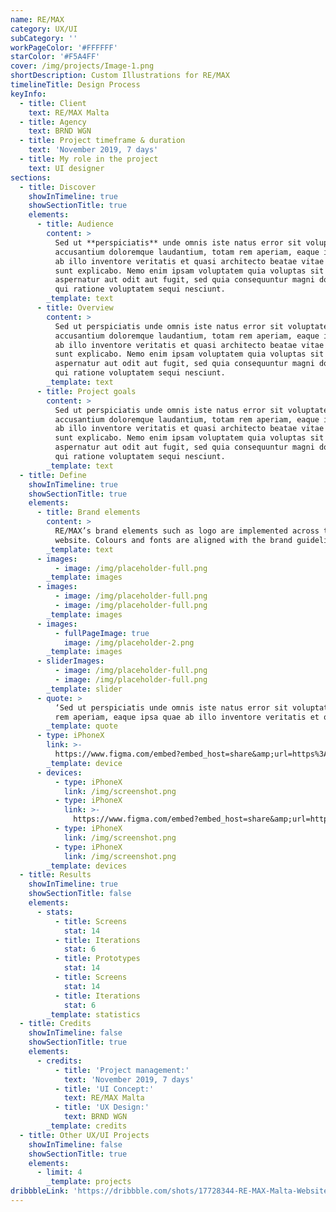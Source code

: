 ```yaml
---
name: RE/MAX
category: UX/UI
subCategory: ''
workPageColor: '#FFFFFF'
starColor: '#F5A4FF'
cover: /img/projects/Image-1.png
shortDescription: Custom Illustrations for RE/MAX
timelineTitle: Design Process
keyInfo:
  - title: Client
    text: RE/MAX Malta
  - title: Agency
    text: BRND WGN
  - title: Project timeframe & duration
    text: 'November 2019, 7 days'
  - title: My role in the project
    text: UI designer
sections:
  - title: Discover
    showInTimeline: true
    showSectionTitle: true
    elements:
      - title: Audience
        content: >
          Sed ut **perspiciatis** unde omnis iste natus error sit voluptatem
          accusantium doloremque laudantium, totam rem aperiam, eaque ipsa quae
          ab illo inventore veritatis et quasi architecto beatae vitae dicta
          sunt explicabo. Nemo enim ipsam voluptatem quia voluptas sit
          aspernatur aut odit aut fugit, sed quia consequuntur magni dolores eos
          qui ratione voluptatem sequi nesciunt.
        _template: text
      - title: Overview
        content: >
          Sed ut perspiciatis unde omnis iste natus error sit voluptatem
          accusantium doloremque laudantium, totam rem aperiam, eaque ipsa quae
          ab illo inventore veritatis et quasi architecto beatae vitae dicta
          sunt explicabo. Nemo enim ipsam voluptatem quia voluptas sit
          aspernatur aut odit aut fugit, sed quia consequuntur magni dolores eos
          qui ratione voluptatem sequi nesciunt.
        _template: text
      - title: Project goals
        content: >
          Sed ut perspiciatis unde omnis iste natus error sit voluptatem
          accusantium doloremque laudantium, totam rem aperiam, eaque ipsa quae
          ab illo inventore veritatis et quasi architecto beatae vitae dicta
          sunt explicabo. Nemo enim ipsam voluptatem quia voluptas sit
          aspernatur aut odit aut fugit, sed quia consequuntur magni dolores eos
          qui ratione voluptatem sequi nesciunt.
        _template: text
  - title: Define
    showInTimeline: true
    showSectionTitle: true
    elements:
      - title: Brand elements
        content: >
          RE/MAX’s brand elements such as logo are implemented across the
          website. Colours and fonts are aligned with the brand guidelines.
        _template: text
      - images:
          - image: /img/placeholder-full.png
        _template: images
      - images:
          - image: /img/placeholder-full.png
          - image: /img/placeholder-full.png
        _template: images
      - images:
          - fullPageImage: true
            image: /img/placeholder-2.png
        _template: images
      - sliderImages:
          - image: /img/placeholder-full.png
          - image: /img/placeholder-full.png
        _template: slider
      - quote: >
          ‘Sed ut perspiciatis unde omnis iste natus error sit voluptatem, totam
          rem aperiam, eaque ipsa quae ab illo inventore veritatis et quas.‘
        _template: quote
      - type: iPhoneX
        link: >-
          https://www.figma.com/embed?embed_host=share&amp;url=https%3A%2F%2Fwww.figma.com%2Fproto%2FQaKvvMvwwFov4qwUMN79N1%2FPayMe%3Fnode-id%3D4%253A1113%26scaling%3Dscale-down-width%26page-id%3D2%253A475%26starting-point-node-id%3D4%253A600%26show-proto-sidebar%3D1&amp;hide-ui=1
        _template: device
      - devices:
          - type: iPhoneX
            link: /img/screenshot.png
          - type: iPhoneX
            link: >-
              https://www.figma.com/embed?embed_host=share&amp;url=https%3A%2F%2Fwww.figma.com%2Fproto%2FQaKvvMvwwFov4qwUMN79N1%2FPayMe%3Fnode-id%3D4%253A1113%26scaling%3Dscale-down-width%26page-id%3D2%253A475%26starting-point-node-id%3D4%253A600%26show-proto-sidebar%3D1&amp;hide-ui=1
          - type: iPhoneX
            link: /img/screenshot.png
          - type: iPhoneX
            link: /img/screenshot.png
        _template: devices
  - title: Results
    showInTimeline: true
    showSectionTitle: false
    elements:
      - stats:
          - title: Screens
            stat: 14
          - title: Iterations
            stat: 6
          - title: Prototypes
            stat: 14
          - title: Screens
            stat: 14
          - title: Iterations
            stat: 6
        _template: statistics
  - title: Credits
    showInTimeline: false
    showSectionTitle: true
    elements:
      - credits:
          - title: 'Project management:'
            text: 'November 2019, 7 days'
          - title: 'UI Concept:'
            text: RE/MAX Malta
          - title: 'UX Design:'
            text: BRND WGN
        _template: credits
  - title: Other UX/UI Projects
    showInTimeline: false
    showSectionTitle: true
    elements:
      - limit: 4
        _template: projects
dribbbleLink: 'https://dribbble.com/shots/17728344-RE-MAX-Malta-Website'
---
```






